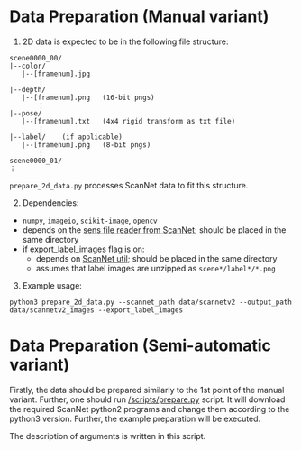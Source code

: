 # Data Preparation (Manual variant)

1. 2D data is expected to be in the following file structure:
```
scene0000_00/
|--color/
   |--[framenum].jpg
       ⋮
|--depth/
   |--[framenum].png   (16-bit pngs)
       ⋮
|--pose/
   |--[framenum].txt   (4x4 rigid transform as txt file)
       ⋮
|--label/    (if applicable)
   |--[framenum].png   (8-bit pngs)
       ⋮
scene0000_01/
⋮
```

`prepare_2d_data.py` processes ScanNet data to fit this structure.

2. Dependencies:
* `numpy`, `imageio`, `scikit-image`, `opencv`
* depends on the [sens file reader from ScanNet](https://github.com/ScanNet/ScanNet/blob/master/SensReader/python/SensorData.py); should be placed in the same directory
* if export_label_images flag is on:
    * depends on [ScanNet util](https://github.com/ScanNet/ScanNet/tree/master/BenchmarkScripts/util.py); should be placed in the same directory
    * assumes that label images are unzipped as `scene*/label*/*.png`

3. Example usage:
```
python3 prepare_2d_data.py --scannet_path data/scannetv2 --output_path data/scannetv2_images --export_label_images
```


# Data Preparation (Semi-automatic variant)

Firstly, the data should be prepared similarly to the 1st point of the manual variant. Further, one should run [/scripts/prepare.py](https://github.com/Nik212/FSE_project_team_6/blob/main/scripts/prepare.py) script. It will download the required ScanNet python2 programs and change them according to the python3 version. Further, the example preparation will be executed. 

The description of arguments is written in this script.


